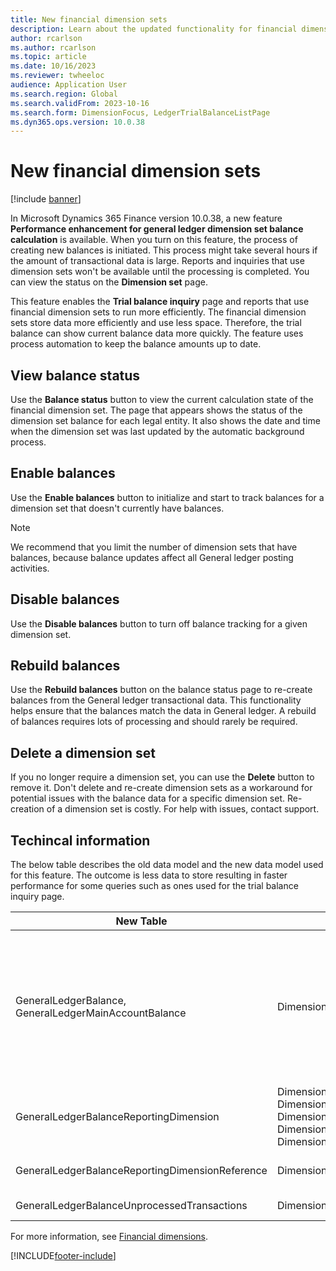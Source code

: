 ```yaml
---
title: New financial dimension sets
description: Learn about the updated functionality for financial dimension sets, including outlines on viewing balance statuses, enable balances, and deleting dimension sets.
author: rcarlson
ms.author: rcarlson
ms.topic: article
ms.date: 10/16/2023
ms.reviewer: twheeloc
audience: Application User
ms.search.region: Global
ms.search.validFrom: 2023-10-16
ms.search.form: DimensionFocus, LedgerTrialBalanceListPage
ms.dyn365.ops.version: 10.0.38
---
```


# New financial dimension sets

[!include [banner](../includes/banner.md)]

In Microsoft Dynamics 365 Finance version 10.0.38, a new feature **Performance enhancement for general ledger dimension set balance calculation** is available. When you turn on this feature, the process of creating new balances is initiated. This process might take several hours if the amount of transactional data is large. Reports and inquiries that use dimension sets won't be available until the processing is completed. You can view the status on the **Dimension set** page.

This feature enables the **Trial balance inquiry** page and reports that use financial dimension sets to run more efficiently. The financial dimension sets store data more efficiently and use less space. Therefore, the trial balance can show current balance data more quickly. The feature uses process automation to keep the balance amounts up to date.

## View balance status

Use the **Balance status** button to view the current calculation state of the financial dimension set. The page that appears shows the status of the dimension set balance for each legal entity. It also shows the date and time when the dimension set was last updated by the automatic background process.

## Enable balances

Use the **Enable balances** button to initialize and start to track balances for a dimension set that doesn't currently have balances.

> [!NOTE]
> We recommend that you limit the number of dimension sets that have balances, because balance updates affect all General ledger posting activities.

## Disable balances

Use the **Disable balances** button to turn off balance tracking for a given dimension set.

## Rebuild balances

Use the **Rebuild balances** button on the balance status page to re-create balances from the General ledger transactional data. This functionality helps ensure that the balances match the data in General ledger. A rebuild of balances requires lots of processing and should rarely be required.

## Delete a dimension set

If you no longer require a dimension set, you can use the **Delete** button to remove it. Don't delete and re-create dimension sets as a workaround for potential issues with the balance data for a specific dimension set. Re-creation of a dimension set is costly. For help with issues, contact support.

## Techincal information 
The below table describes the old data model and the new data model used for this feature. The outcome is less data to store resulting in faster performance for some queries such as ones used for the trial balance inquiry page. 

| New Table | Old Table | Description |
|-----------|-----------|-------------|
| GeneralLedgerBalance, GeneralLedgerMainAccountBalance | DimensionFocusBalance | FocusDimensionHierarchy and FocusLedgerDimension are removed from the balance tables. The data is now aggregated by the original GeneralJournalAccountEntry.LedgerDimension value (no new DimensionAttributeValueCombination records created for balances any longer). <br> The GeneralLedgerMainAccountBalance stores balances at the main account level only as a performance optimization as the primary use case scenario. |
| GeneralLedgerBalanceReportingDimension | DimensionAttributeValueCombination, DimensionAttributeValueGroupCombination, DimensionAttributeValueGroup, DimensionAttributeValue, DimensionAttributeLevelValue, etc. | New tables store segment values of the dimension attribute value natural key values in hierarchical order based on the dimension set. |
| GeneralLedgerBalanceReportingDimensionReference | DimensionFocusLedgerDimensionReference | The new table is the link between the original ledger account and reporting account structure per dimension set. |
| GeneralLedgerBalanceUnprocessedTransactions | DimensionFocusUnporcessedTransactions | Records to perform incremental update of balances no longer created per dimension set. |


For more information, see [Financial dimensions](financial-dimensions.md).

[!INCLUDE[footer-include](../../includes/footer-banner.md)]
